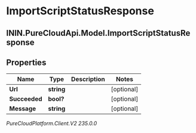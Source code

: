 # ImportScriptStatusResponse

## ININ.PureCloudApi.Model.ImportScriptStatusResponse

## Properties

|Name | Type | Description | Notes|
|------------ | ------------- | ------------- | -------------|
| **Url** | **string** |  | [optional] |
| **Succeeded** | **bool?** |  | [optional] |
| **Message** | **string** |  | [optional] |



_PureCloudPlatform.Client.V2 235.0.0_
